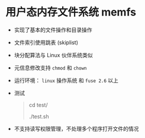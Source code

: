 # 用户态内存文件系统 memfs

* 实现了基本的文件操作和目录操作

* 文件索引使用跳表 (skiplist) 

* 块分配算法与 Linux 伙伴系统类似

* 元信息修改支持 `chmod` 和 `chown`

* 运行环境： `linux` 操作系统 和 `fuse 2.6` 以上

* 测试

  > cd test/
  >
  > ./test.sh

* 不支持读写权限管理，不处理多个程序打开文件的情况